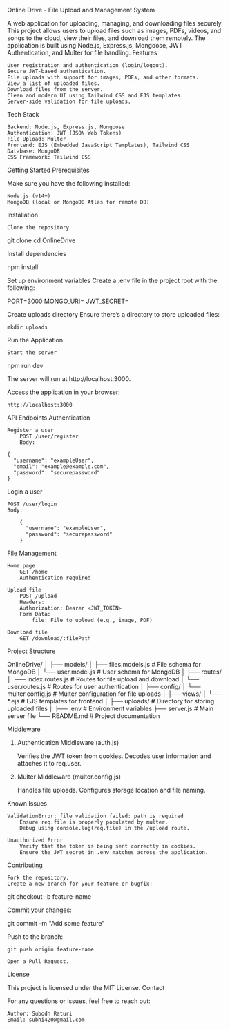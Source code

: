Online Drive - File Upload and Management System

A web application for uploading, managing, and downloading files securely. This project allows users to upload files such as images, PDFs, videos, and songs to the cloud, view their files, and download them remotely. The application is built using Node.js, Express.js, Mongoose, JWT Authentication, and Multer for file handling.
Features

    User registration and authentication (login/logout).
    Secure JWT-based authentication.
    File uploads with support for images, PDFs, and other formats.
    View a list of uploaded files.
    Download files from the server.
    Clean and modern UI using Tailwind CSS and EJS templates.
    Server-side validation for file uploads.

Tech Stack

    Backend: Node.js, Express.js, Mongoose
    Authentication: JWT (JSON Web Tokens)
    File Upload: Multer
    Frontend: EJS (Embedded JavaScript Templates), Tailwind CSS
    Database: MongoDB
    CSS Framework: Tailwind CSS

Getting Started
Prerequisites

Make sure you have the following installed:

    Node.js (v14+)
    MongoDB (local or MongoDB Atlas for remote DB)

Installation

    Clone the repository

git clone <repository-url>
cd OnlineDrive

Install dependencies

npm install

Set up environment variables
Create a .env file in the project root with the following:

PORT=3000
MONGO_URI=<your-mongo-uri>
JWT_SECRET=<your-secret-key>

Create uploads directory
Ensure there’s a directory to store uploaded files:

    mkdir uploads

Run the Application

    Start the server

npm run dev

The server will run at http://localhost:3000.

Access the application in your browser:

    http://localhost:3000

API Endpoints
Authentication

    Register a user
        POST /user/register
        Body:

    {
      "username": "exampleUser",
      "email": "example@example.com",
      "password": "securepassword"
    }

Login a user

    POST /user/login
    Body:

        {
          "username": "exampleUser",
          "password": "securepassword"
        }

File Management

    Home page
        GET /home
        Authentication required

    Upload file
        POST /upload
        Headers:
        Authorization: Bearer <JWT_TOKEN>
        Form Data:
            file: File to upload (e.g., image, PDF)

    Download file
        GET /download/:filePath

Project Structure

OnlineDrive/
│
├── models/
│   ├── files.models.js    # File schema for MongoDB
│   └── user.model.js      # User schema for MongoDB
│
├── routes/
│   ├── index.routes.js    # Routes for file upload and download
│   └── user.routes.js     # Routes for user authentication
│
├── config/
│   └── multer.config.js   # Multer configuration for file uploads
│
├── views/
│   └── *.ejs              # EJS templates for frontend
│
├── uploads/               # Directory for storing uploaded files
│
├── .env                   # Environment variables
├── server.js              # Main server file
└── README.md              # Project documentation

Middleware
1. Authentication Middleware (auth.js)

    Verifies the JWT token from cookies.
    Decodes user information and attaches it to req.user.

2. Multer Middleware (multer.config.js)

    Handles file uploads.
    Configures storage location and file naming.

Known Issues

    ValidationError: file validation failed: path is required
        Ensure req.file is properly populated by multer.
        Debug using console.log(req.file) in the /upload route.

    Unauthorized Error
        Verify that the token is being sent correctly in cookies.
        Ensure the JWT secret in .env matches across the application.

Contributing

    Fork the repository.
    Create a new branch for your feature or bugfix:

git checkout -b feature-name

Commit your changes:

git commit -m "Add some feature"

Push to the branch:

    git push origin feature-name

    Open a Pull Request.

License

This project is licensed under the MIT License.
Contact

For any questions or issues, feel free to reach out:

    Author: Subodh Raturi
    Email: subhi420@gmail.com

